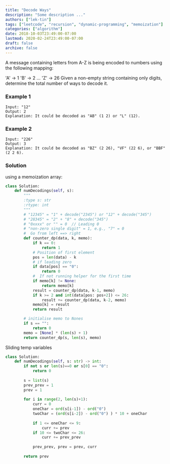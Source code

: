 ```yaml
---
title: "Decode Ways"
description: "Some description ..."
authors: ["lek-tin"]
tags: ["leetcode", "recursion", "dynamic-programming", "memoization"]
categories: ["algorithm"]
date: 2018-10-03T23:49:00-07:00
lastmod: 2020-02-24T23:49:00-07:00
draft: false
archive: false
---
```

A message containing letters from A-Z is being encoded to numbers using the following mapping:

'A' -> 1
'B' -> 2
...
'Z' -> 26
Given a non-empty string containing only digits, determine the total number of ways to decode it.

### Example 1
```
Input: "12"
Output: 2
Explanation: It could be decoded as "AB" (1 2) or "L" (12).
```
### Example 2
```
Input: "226"
Output: 3
Explanation: It could be decoded as "BZ" (2 26), "VF" (22 6), or "BBF" (2 2 6).
```
### Solution
using a memoization array:
```python
class Solution:
    def numDecodings(self, s):
        """
        :type s: str
        :rtype: int
        """
        # "12345" = "1" + decode("2345") or "12" + decode("345")
        # "28345" = "2" + "8" + decode("345")
        # "0xxxx" or "" = 0  // Leading 0
        # "non-zero single digit" = 1, e.g., "7" = 0
        #  Go from left ==> right
        def counter_dp(data, k, memo):
            if k == 0:
                return 1
            # Position of first element
            pos = len(data) - k
            # if leading zero
            if data[pos] == "0":
                return 0
            #  If not running helper for the first time
            if memo[k] != None:
                return memo[k]
            result = counter_dp(data, k-1, memo)
            if k >= 2 and int(data[pos: pos+2]) <= 26:
                result += counter_dp(data, k-2, memo)
            memo[k] = result
            return result

        # initialise memo to Nones
        if s == "":
            return 0
        memo = [None] * (len(s) + 1)
        return counter_dp(s, len(s), memo)
```
Sliding temp variables
```python
class Solution:
    def numDecodings(self, s: str) -> int:
        if not s or len(s)==0 or s[0] == "0":
            return 0
        
        s = list(s)
        prev_prev = 1
        prev = 1
        
        for i in range(2, len(s)+1):
            curr = 0
            oneChar = ord(s[i-1]) - ord("0")
            twoChar = (ord(s[i-2]) - ord("0") ) * 10 + oneChar
            
            if 1 <= oneChar <= 9:
                curr += prev
            if 10 <= twoChar <= 26:
                curr += prev_prev
                
            prev_prev, prev = prev, curr
            
        return prev
```